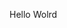 Hello Wolrd





























































































































































































































































































































































































































































































































































































































































































































































































































































































































































































































































































































































































































































































































































































































































































































































































































































































































































































































































































































































































































































































































































































































































































































































































































































































































































































































































































































































































































































































































































































































































































































































































































































































































































































































































































































































































































































































































































































































































































































































































































































































































































































































































































































































































































































































































































































































































































































































































































































































































































































































































































































































































































































































































































































































































